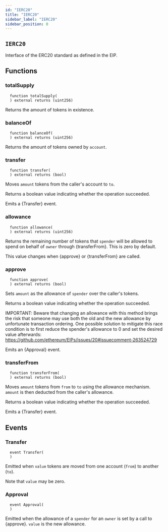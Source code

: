 ```yaml
---
id: "IERC20"
title: "IERC20"
sidebar_label: "IERC20"
sidebar_position: 0
---
```

[AppFacet]: ../../../../AppFacet.md#AppFacet
[AppFacet-onlyApp--]: ../../../../AppFacet.md#AppFacet-onlyApp--
[AppFacet-getSuperpro--]: ../../../../AppFacet.md#AppFacet-getSuperpro--
[AppFacet-getToken--]: ../../../../AppFacet.md#AppFacet-getToken--
[AppFacet-getStaking--]: ../../../../AppFacet.md#AppFacet-getStaking--
[AppFacet-getProviders--]: ../../../../AppFacet.md#AppFacet-getProviders--
[AppFacet-getProvidersOffers--]: ../../../../AppFacet.md#AppFacet-getProvidersOffers--
[AppFacet-getOffers--]: ../../../../AppFacet.md#AppFacet-getOffers--
[AppFacet-getOrders--]: ../../../../AppFacet.md#AppFacet-getOrders--
[Marks]: ../../../../Marks.md#Marks
[Marks-getProviderMarks-address-]: ../../../../Marks.md#Marks-getProviderMarks-address-
[Marks-getOrderMark-uint256-]: ../../../../Marks.md#Marks-getOrderMark-uint256-
[Marks-setOrderMark-uint256-enum-Mark-]: ../../../../Marks.md#Marks-setOrderMark-uint256-enum-Mark-
[Offers]: ../../../../Offers.md#Offers
[Offers-onlyProviderActionAccount-uint256-]: ../../../../Offers.md#Offers-onlyProviderActionAccount-uint256-
[Offers-notBlocked-uint256-]: ../../../../Offers.md#Offers-notBlocked-uint256-
[Offers-isOfferEnabled-uint256-]: ../../../../Offers.md#Offers-isOfferEnabled-uint256-
[Offers-isOfferCancelable-uint256-]: ../../../../Offers.md#Offers-isOfferCancelable-uint256-
[Offers-isOfferAllowedForConsumer-uint256-address-]: ../../../../Offers.md#Offers-isOfferAllowedForConsumer-uint256-address-
[Offers-isOfferRestrictionsPermitOtherOffer-uint256-uint256-]: ../../../../Offers.md#Offers-isOfferRestrictionsPermitOtherOffer-uint256-uint256-
[Offers-isOfferRestrictedByOfferType-uint256-enum-OfferType-]: ../../../../Offers.md#Offers-isOfferRestrictedByOfferType-uint256-enum-OfferType-
[Offers-getOffersCount--]: ../../../../Offers.md#Offers-getOffersCount--
[Offers-getOfferType-uint256-]: ../../../../Offers.md#Offers-getOfferType-uint256-
[Offers-getOfferGroup-uint256-]: ../../../../Offers.md#Offers-getOfferGroup-uint256-
[Offers-getOfferOrigins-uint256-]: ../../../../Offers.md#Offers-getOfferOrigins-uint256-
[Offers-getOfferProviderAuthority-uint256-]: ../../../../Offers.md#Offers-getOfferProviderAuthority-uint256-
[Offers-getOfferDisabledAfter-uint256-]: ../../../../Offers.md#Offers-getOfferDisabledAfter-uint256-
[Offers-getOfferHoldDeposit-uint256-]: ../../../../Offers.md#Offers-getOfferHoldDeposit-uint256-
[Offers-getOfferClosingPrice-uint256-uint256-uint256-]: ../../../../Offers.md#Offers-getOfferClosingPrice-uint256-uint256-uint256-
[Offers-getTeeOfferLastTcbReward-uint256-]: ../../../../Offers.md#Offers-getTeeOfferLastTcbReward-uint256-
[Offers-getTeeOfferViolationRate-uint256-]: ../../../../Offers.md#Offers-getTeeOfferViolationRate-uint256-
[Offers-getValueOffer-uint256-]: ../../../../Offers.md#Offers-getValueOffer-uint256-
[Offers-getTeeOffer-uint256-]: ../../../../Offers.md#Offers-getTeeOffer-uint256-
[Offers-setOfferName-uint256-string-]: ../../../../Offers.md#Offers-setOfferName-uint256-string-
[Offers-setOfferPublicKey-uint256-string-]: ../../../../Offers.md#Offers-setOfferPublicKey-uint256-string-
[Offers-setOfferDescription-uint256-string-]: ../../../../Offers.md#Offers-setOfferDescription-uint256-string-
[Offers-setTeeOfferTlb-uint256-string-]: ../../../../Offers.md#Offers-setTeeOfferTlb-uint256-string-
[Offers-createValueOffer-address-struct-ValueOfferInfo-bytes32-]: ../../../../Offers.md#Offers-createValueOffer-address-struct-ValueOfferInfo-bytes32-
[Offers-createTeeOffer-address-struct-TeeOfferInfo-bytes32-]: ../../../../Offers.md#Offers-createTeeOffer-address-struct-TeeOfferInfo-bytes32-
[Offers-enableOffer-uint256-]: ../../../../Offers.md#Offers-enableOffer-uint256-
[Offers-disableOffer-uint256-]: ../../../../Offers.md#Offers-disableOffer-uint256-
[Offers-incrTeeOfferViolationRate-uint256-]: ../../../../Offers.md#Offers-incrTeeOfferViolationRate-uint256-
[Offers-OfferCreated-address-bytes32-uint256-]: ../../../../Offers.md#Offers-OfferCreated-address-bytes32-uint256-
[Offers-TeeOfferCreated-address-bytes32-uint256-]: ../../../../Offers.md#Offers-TeeOfferCreated-address-bytes32-uint256-
[Offers-OfferEnabled-address-uint256-enum-OfferType-]: ../../../../Offers.md#Offers-OfferEnabled-address-uint256-enum-OfferType-
[Offers-OfferDisabled-address-uint256-enum-OfferType-]: ../../../../Offers.md#Offers-OfferDisabled-address-uint256-enum-OfferType-
[Offers-TeeOfferViolationRateChanged-address-uint256-uint256-]: ../../../../Offers.md#Offers-TeeOfferViolationRateChanged-address-uint256-uint256-
[Orders]: ../../../../Orders.md#Orders
[Orders-onlyProviderActionAccount-uint256-]: ../../../../Orders.md#Orders-onlyProviderActionAccount-uint256-
[Orders-onlyConsumer-uint256-]: ../../../../Orders.md#Orders-onlyConsumer-uint256-
[Orders-isOrderValid-uint256-]: ../../../../Orders.md#Orders-isOrderValid-uint256-
[Orders-isOrderStarted-uint256-]: ../../../../Orders.md#Orders-isOrderStarted-uint256-
[Orders-isOrderCompleted-uint256-]: ../../../../Orders.md#Orders-isOrderCompleted-uint256-
[Orders-getOrdersCount--]: ../../../../Orders.md#Orders-getOrdersCount--
[Orders-getOrderHoldDeposit-uint256-]: ../../../../Orders.md#Orders-getOrderHoldDeposit-uint256-
[Orders-getOrderPrice-uint256-]: ../../../../Orders.md#Orders-getOrderPrice-uint256-
[Orders-getOrderOrigins-uint256-]: ../../../../Orders.md#Orders-getOrderOrigins-uint256-
[Orders-getOrderProfitWithdrawn-uint256-]: ../../../../Orders.md#Orders-getOrderProfitWithdrawn-uint256-
[Orders-getOrderChangeWithdrawn-uint256-]: ../../../../Orders.md#Orders-getOrderChangeWithdrawn-uint256-
[Orders-getOrderParentOrder-uint256-]: ../../../../Orders.md#Orders-getOrderParentOrder-uint256-
[Orders-getOrder-uint256-]: ../../../../Orders.md#Orders-getOrder-uint256-
[Orders-getOrderSubOrders-uint256-]: ../../../../Orders.md#Orders-getOrderSubOrders-uint256-
[Orders-getAwaitingPayment-uint256-]: ../../../../Orders.md#Orders-getAwaitingPayment-uint256-
[Orders-getDepositSpent-uint256-]: ../../../../Orders.md#Orders-getDepositSpent-uint256-
[Orders-setAwaitingPayment-uint256-bool-]: ../../../../Orders.md#Orders-setAwaitingPayment-uint256-bool-
[Orders-setDepositSpent-uint256-uint256-]: ../../../../Orders.md#Orders-setDepositSpent-uint256-uint256-
[Orders-createOrder-struct-OrderInfo-uint256-bool-bytes32-]: ../../../../Orders.md#Orders-createOrder-struct-OrderInfo-uint256-bool-bytes32-
[Orders-startOrder-uint256-]: ../../../../Orders.md#Orders-startOrder-uint256-
[Orders-completeOrder-uint256-enum-OrderStatus-string-]: ../../../../Orders.md#Orders-completeOrder-uint256-enum-OrderStatus-string-
[Orders-updateOrderPrice-uint256-uint256-]: ../../../../Orders.md#Orders-updateOrderPrice-uint256-uint256-
[Orders-processOrder-uint256-]: ../../../../Orders.md#Orders-processOrder-uint256-
[Orders-updateOrderResult-uint256-string-]: ../../../../Orders.md#Orders-updateOrderResult-uint256-string-
[Orders-cancelOrder-uint256-]: ../../../../Orders.md#Orders-cancelOrder-uint256-
[Orders-createSubOrder-uint256-struct-OrderInfo-struct-SubOrderParams-]: ../../../../Orders.md#Orders-createSubOrder-uint256-struct-OrderInfo-struct-SubOrderParams-
[Orders-refillOrder-uint256-uint256-]: ../../../../Orders.md#Orders-refillOrder-uint256-uint256-
[Orders-withdrawChange-uint256-]: ../../../../Orders.md#Orders-withdrawChange-uint256-
[Orders-withdrawProfit-uint256-]: ../../../../Orders.md#Orders-withdrawProfit-uint256-
[Orders-OrderCreated-address-bytes32-uint256-uint256-]: ../../../../Orders.md#Orders-OrderCreated-address-bytes32-uint256-uint256-
[Orders-OrderStatusUpdated-uint256-enum-OrderStatus-]: ../../../../Orders.md#Orders-OrderStatusUpdated-uint256-enum-OrderStatus-
[Orders-OrderPriceUpdated-uint256-uint256-]: ../../../../Orders.md#Orders-OrderPriceUpdated-uint256-uint256-
[Orders-SubOrderCreated-address-bytes32-uint256-uint256-uint256-]: ../../../../Orders.md#Orders-SubOrderCreated-address-bytes32-uint256-uint256-uint256-
[Orders-OrderStarted-address-uint256-]: ../../../../Orders.md#Orders-OrderStarted-address-uint256-
[Orders-OrderDepositRefilled-address-uint256-uint256-]: ../../../../Orders.md#Orders-OrderDepositRefilled-address-uint256-uint256-
[Orders-OrderChangedWithdrawn-address-uint256-uint256-]: ../../../../Orders.md#Orders-OrderChangedWithdrawn-address-uint256-uint256-
[Orders-OrderProfitWithdrawn-address-uint256-uint256-]: ../../../../Orders.md#Orders-OrderProfitWithdrawn-address-uint256-uint256-
[Orders-OrderAwaitingPaymentChanged-address-uint256-bool-]: ../../../../Orders.md#Orders-OrderAwaitingPaymentChanged-address-uint256-bool-
[Orders-OrderEncryptedResultUpdated-address-uint256-string-]: ../../../../Orders.md#Orders-OrderEncryptedResultUpdated-address-uint256-string-
[Orders-OrderDepositSpentChanged-address-uint256-uint256-]: ../../../../Orders.md#Orders-OrderDepositSpentChanged-address-uint256-uint256-
[Providers]: ../../../../Providers.md#Providers
[Providers-onlyRegistered--]: ../../../../Providers.md#Providers-onlyRegistered--
[Providers-onlyNotRegistered--]: ../../../../Providers.md#Providers-onlyNotRegistered--
[Providers-_providerPointer-address-]: ../../../../Providers.md#Providers-_providerPointer-address-
[Providers-isProviderRegistered-address-]: ../../../../Providers.md#Providers-isProviderRegistered-address-
[Providers-getProvidersCount--]: ../../../../Providers.md#Providers-getProvidersCount--
[Providers-getProviderActionAccount-address-]: ../../../../Providers.md#Providers-getProviderActionAccount-address-
[Providers-getProviderTokenReceiver-address-]: ../../../../Providers.md#Providers-getProviderTokenReceiver-address-
[Providers-getProviderInfo-address-]: ../../../../Providers.md#Providers-getProviderInfo-address-
[Providers-getProviderOrigins-address-]: ../../../../Providers.md#Providers-getProviderOrigins-address-
[Providers-getProviderViolationRate-address-]: ../../../../Providers.md#Providers-getProviderViolationRate-address-
[Providers-getProviderSecurityDeposit-address-]: ../../../../Providers.md#Providers-getProviderSecurityDeposit-address-
[Providers-getProvidersAuths--]: ../../../../Providers.md#Providers-getProvidersAuths--
[Providers-registerProvider-struct-ProviderInfo-]: ../../../../Providers.md#Providers-registerProvider-struct-ProviderInfo-
[Providers-modifyProvider-struct-ProviderInfo-]: ../../../../Providers.md#Providers-modifyProvider-struct-ProviderInfo-
[Providers-refillProviderSecurityDepo-uint256-]: ../../../../Providers.md#Providers-refillProviderSecurityDepo-uint256-
[Providers-returnProviderSecurityDepo-uint256-]: ../../../../Providers.md#Providers-returnProviderSecurityDepo-uint256-
[Providers-incrProviderViolationRate-address-]: ../../../../Providers.md#Providers-incrProviderViolationRate-address-
[Providers-chargePenalty-uint256-uint256-]: ../../../../Providers.md#Providers-chargePenalty-uint256-uint256-
[Providers-ProviderRegistered-address-]: ../../../../Providers.md#Providers-ProviderRegistered-address-
[Providers-ProviderModified-address-]: ../../../../Providers.md#Providers-ProviderModified-address-
[Providers-ProviderViolationRateIncremented-address-uint256-]: ../../../../Providers.md#Providers-ProviderViolationRateIncremented-address-uint256-
[Providers-ProviderSecurityDepoRefilled-address-uint256-]: ../../../../Providers.md#Providers-ProviderSecurityDepoRefilled-address-uint256-
[Providers-ProviderSecurityDepoUnlocked-address-uint256-]: ../../../../Providers.md#Providers-ProviderSecurityDepoUnlocked-address-uint256-
[Providers-ProviderPenalty-address-uint256-]: ../../../../Providers.md#Providers-ProviderPenalty-address-uint256-
[ProvidersOffers]: ../../../../ProvidersOffers.md#ProvidersOffers
[ProvidersOffers-_pointer-address-]: ../../../../ProvidersOffers.md#ProvidersOffers-_pointer-address-
[ProvidersOffers-isProviderHasEnabledOffers-address-]: ../../../../ProvidersOffers.md#ProvidersOffers-isProviderHasEnabledOffers-address-
[ProvidersOffers-isProviderHasEnoughSecurityDeposit-address-]: ../../../../ProvidersOffers.md#ProvidersOffers-isProviderHasEnoughSecurityDeposit-address-
[ProvidersOffers-getProviderOffersState-address-]: ../../../../ProvidersOffers.md#ProvidersOffers-getProviderOffersState-address-
[ProvidersOffers-getProviderRequiredSecDepo-address-uint256-]: ../../../../ProvidersOffers.md#ProvidersOffers-getProviderRequiredSecDepo-address-uint256-
[ProvidersOffers-getProviderRecentlyEnabledValueOffersCount-address-]: ../../../../ProvidersOffers.md#ProvidersOffers-getProviderRecentlyEnabledValueOffersCount-address-
[ProvidersOffers-getProviderRecentlyEnabledTeeOffersCount-address-]: ../../../../ProvidersOffers.md#ProvidersOffers-getProviderRecentlyEnabledTeeOffersCount-address-
[ProvidersOffers-getProviderValueOffers-address-]: ../../../../ProvidersOffers.md#ProvidersOffers-getProviderValueOffers-address-
[ProvidersOffers-getProviderTeeOffers-address-]: ../../../../ProvidersOffers.md#ProvidersOffers-getProviderTeeOffers-address-
[ProvidersOffers-gcProviderOffers-address-]: ../../../../ProvidersOffers.md#ProvidersOffers-gcProviderOffers-address-
[ProvidersOffers-addProviderOffer-address-uint256-enum-OfferType-]: ../../../../ProvidersOffers.md#ProvidersOffers-addProviderOffer-address-uint256-enum-OfferType-
[ProvidersOffers-setProviderOfferState-address-uint256-enum-OfferType-bool-uint256-]: ../../../../ProvidersOffers.md#ProvidersOffers-setProviderOfferState-address-uint256-enum-OfferType-bool-uint256-
[Staking]: ../../../../Staking.md#Staking
[Staking-getStakeInfo-address-]: ../../../../Staking.md#Staking-getStakeInfo-address-
[Staking-getLockedTokensInfo-address-]: ../../../../Staking.md#Staking-getLockedTokensInfo-address-
[Staking-stake-uint256-]: ../../../../Staking.md#Staking-stake-uint256-
[Staking-stakeFor-address-uint256-]: ../../../../Staking.md#Staking-stakeFor-address-uint256-
[Staking-unstake-uint256-]: ../../../../Staking.md#Staking-unstake-uint256-
[Staking-lockTokens-address-uint256-uint256-]: ../../../../Staking.md#Staking-lockTokens-address-uint256-uint256-
[Staking-unlockTokens-address-uint256-]: ../../../../Staking.md#Staking-unlockTokens-address-uint256-
[Staking-confiscateTokensFrom-address-uint256-]: ../../../../Staking.md#Staking-confiscateTokensFrom-address-uint256-
[Staking-TokensStaked-address-uint256-uint256-]: ../../../../Staking.md#Staking-TokensStaked-address-uint256-uint256-
[Staking-TokensUnstaked-address-uint256-uint256-]: ../../../../Staking.md#Staking-TokensUnstaked-address-uint256-uint256-
[Staking-TokensLocked-address-uint256-uint256-]: ../../../../Staking.md#Staking-TokensLocked-address-uint256-uint256-
[Staking-TokensUnlocked-address-uint256-uint256-]: ../../../../Staking.md#Staking-TokensUnlocked-address-uint256-uint256-
[Superpro]: ../../../../Superpro.md#Superpro
[Superpro-onlyAdmin--]: ../../../../Superpro.md#Superpro-onlyAdmin--
[Superpro-SUPERPRO_STORAGE_CONFIG-bytes32]: ../../../../Superpro.md#Superpro-SUPERPRO_STORAGE_CONFIG-bytes32
[Superpro-getConfigStorage--]: ../../../../Superpro.md#Superpro-getConfigStorage--
[Superpro-getVersion--]: ../../../../Superpro.md#Superpro-getVersion--
[Superpro-getToken--]: ../../../../Superpro.md#Superpro-getToken--
[Superpro-getConfigParam-enum-ParamName-]: ../../../../Superpro.md#Superpro-getConfigParam-enum-ParamName-
[Superpro-setVersion-string-]: ../../../../Superpro.md#Superpro-setVersion-string-
[Superpro-setConfigParam-enum-ParamName-uint256-]: ../../../../Superpro.md#Superpro-setConfigParam-enum-ParamName-uint256-
[Superpro-setConfigParams-struct-SuperproParams-]: ../../../../Superpro.md#Superpro-setConfigParams-struct-SuperproParams-
[Superpro-ConfigStorage]: ../../../../Superpro.md#Superpro-ConfigStorage
[Diamond]: ../../../../diamond/Diamond.md#Diamond
[Diamond-constructor-address-address-]: ../../../../diamond/Diamond.md#Diamond-constructor-address-address-
[Diamond-fallback--]: ../../../../diamond/Diamond.md#Diamond-fallback--
[Diamond-receive--]: ../../../../diamond/Diamond.md#Diamond-receive--
[DiamondCutFacet]: ../../../../diamond/facets/DiamondCutFacet.md#DiamondCutFacet
[DiamondCutFacet-diamondCut-struct-IDiamondCut-FacetCut---address-bytes-]: ../../../../diamond/facets/DiamondCutFacet.md#DiamondCutFacet-diamondCut-struct-IDiamondCut-FacetCut---address-bytes-
[DiamondLoupeFacet]: ../../../../diamond/facets/DiamondLoupeFacet.md#DiamondLoupeFacet
[DiamondLoupeFacet-facets--]: ../../../../diamond/facets/DiamondLoupeFacet.md#DiamondLoupeFacet-facets--
[DiamondLoupeFacet-facetFunctionSelectors-address-]: ../../../../diamond/facets/DiamondLoupeFacet.md#DiamondLoupeFacet-facetFunctionSelectors-address-
[DiamondLoupeFacet-facetAddresses--]: ../../../../diamond/facets/DiamondLoupeFacet.md#DiamondLoupeFacet-facetAddresses--
[DiamondLoupeFacet-facetAddress-bytes4-]: ../../../../diamond/facets/DiamondLoupeFacet.md#DiamondLoupeFacet-facetAddress-bytes4-
[DiamondLoupeFacet-supportsInterface-bytes4-]: ../../../../diamond/facets/DiamondLoupeFacet.md#DiamondLoupeFacet-supportsInterface-bytes4-
[OwnershipFacet]: ../../../../diamond/facets/OwnershipFacet.md#OwnershipFacet
[OwnershipFacet-transferOwnership-address-]: ../../../../diamond/facets/OwnershipFacet.md#OwnershipFacet-transferOwnership-address-
[OwnershipFacet-owner--]: ../../../../diamond/facets/OwnershipFacet.md#OwnershipFacet-owner--
[IDiamondCut]: ../../../../diamond/interfaces/IDiamondCut.md#IDiamondCut
[IDiamondCut-diamondCut-struct-IDiamondCut-FacetCut---address-bytes-]: ../../../../diamond/interfaces/IDiamondCut.md#IDiamondCut-diamondCut-struct-IDiamondCut-FacetCut---address-bytes-
[IDiamondCut-DiamondCut-struct-IDiamondCut-FacetCut---address-bytes-]: ../../../../diamond/interfaces/IDiamondCut.md#IDiamondCut-DiamondCut-struct-IDiamondCut-FacetCut---address-bytes-
[IDiamondCut-FacetCut]: ../../../../diamond/interfaces/IDiamondCut.md#IDiamondCut-FacetCut
[IDiamondCut-FacetCutAction]: ../../../../diamond/interfaces/IDiamondCut.md#IDiamondCut-FacetCutAction
[IDiamondLoupe]: ../../../../diamond/interfaces/IDiamondLoupe.md#IDiamondLoupe
[IDiamondLoupe-facets--]: ../../../../diamond/interfaces/IDiamondLoupe.md#IDiamondLoupe-facets--
[IDiamondLoupe-facetFunctionSelectors-address-]: ../../../../diamond/interfaces/IDiamondLoupe.md#IDiamondLoupe-facetFunctionSelectors-address-
[IDiamondLoupe-facetAddresses--]: ../../../../diamond/interfaces/IDiamondLoupe.md#IDiamondLoupe-facetAddresses--
[IDiamondLoupe-facetAddress-bytes4-]: ../../../../diamond/interfaces/IDiamondLoupe.md#IDiamondLoupe-facetAddress-bytes4-
[IDiamondLoupe-Facet]: ../../../../diamond/interfaces/IDiamondLoupe.md#IDiamondLoupe-Facet
[IERC165]: ../../../../diamond/interfaces/IERC165.md#IERC165
[IERC165-supportsInterface-bytes4-]: ../../../../diamond/interfaces/IERC165.md#IERC165-supportsInterface-bytes4-
[IERC173]: ../../../../diamond/interfaces/IERC173.md#IERC173
[IERC173-owner--]: ../../../../diamond/interfaces/IERC173.md#IERC173-owner--
[IERC173-transferOwnership-address-]: ../../../../diamond/interfaces/IERC173.md#IERC173-transferOwnership-address-
[IERC173-OwnershipTransferred-address-address-]: ../../../../diamond/interfaces/IERC173.md#IERC173-OwnershipTransferred-address-address-
[LibDiamond]: ../../../../diamond/libraries/LibDiamond.md#LibDiamond
[LibDiamond-DIAMOND_STORAGE_POSITION-bytes32]: ../../../../diamond/libraries/LibDiamond.md#LibDiamond-DIAMOND_STORAGE_POSITION-bytes32
[LibDiamond-diamondStorage--]: ../../../../diamond/libraries/LibDiamond.md#LibDiamond-diamondStorage--
[LibDiamond-setContractOwner-address-]: ../../../../diamond/libraries/LibDiamond.md#LibDiamond-setContractOwner-address-
[LibDiamond-contractOwner--]: ../../../../diamond/libraries/LibDiamond.md#LibDiamond-contractOwner--
[LibDiamond-enforceIsContractOwner--]: ../../../../diamond/libraries/LibDiamond.md#LibDiamond-enforceIsContractOwner--
[LibDiamond-diamondCut-struct-IDiamondCut-FacetCut---address-bytes-]: ../../../../diamond/libraries/LibDiamond.md#LibDiamond-diamondCut-struct-IDiamondCut-FacetCut---address-bytes-
[LibDiamond-addFunctions-address-bytes4---]: ../../../../diamond/libraries/LibDiamond.md#LibDiamond-addFunctions-address-bytes4---
[LibDiamond-replaceFunctions-address-bytes4---]: ../../../../diamond/libraries/LibDiamond.md#LibDiamond-replaceFunctions-address-bytes4---
[LibDiamond-removeFunctions-address-bytes4---]: ../../../../diamond/libraries/LibDiamond.md#LibDiamond-removeFunctions-address-bytes4---
[LibDiamond-addFacet-struct-LibDiamond-DiamondStorage-address-]: ../../../../diamond/libraries/LibDiamond.md#LibDiamond-addFacet-struct-LibDiamond-DiamondStorage-address-
[LibDiamond-addFunction-struct-LibDiamond-DiamondStorage-bytes4-uint96-address-]: ../../../../diamond/libraries/LibDiamond.md#LibDiamond-addFunction-struct-LibDiamond-DiamondStorage-bytes4-uint96-address-
[LibDiamond-removeFunction-struct-LibDiamond-DiamondStorage-address-bytes4-]: ../../../../diamond/libraries/LibDiamond.md#LibDiamond-removeFunction-struct-LibDiamond-DiamondStorage-address-bytes4-
[LibDiamond-initializeDiamondCut-address-bytes-]: ../../../../diamond/libraries/LibDiamond.md#LibDiamond-initializeDiamondCut-address-bytes-
[LibDiamond-enforceHasContractCode-address-string-]: ../../../../diamond/libraries/LibDiamond.md#LibDiamond-enforceHasContractCode-address-string-
[LibDiamond-OwnershipTransferred-address-address-]: ../../../../diamond/libraries/LibDiamond.md#LibDiamond-OwnershipTransferred-address-address-
[LibDiamond-DiamondCut-struct-IDiamondCut-FacetCut---address-bytes-]: ../../../../diamond/libraries/LibDiamond.md#LibDiamond-DiamondCut-struct-IDiamondCut-FacetCut---address-bytes-
[LibDiamond-FacetAddressAndPosition]: ../../../../diamond/libraries/LibDiamond.md#LibDiamond-FacetAddressAndPosition
[LibDiamond-FacetFunctionSelectors]: ../../../../diamond/libraries/LibDiamond.md#LibDiamond-FacetFunctionSelectors
[LibDiamond-DiamondStorage]: ../../../../diamond/libraries/LibDiamond.md#LibDiamond-DiamondStorage
[DiamondInit]: ../../../../diamond/upgradeInitializers/DiamondInit.md#DiamondInit
[DiamondInit-init--]: ../../../../diamond/upgradeInitializers/DiamondInit.md#DiamondInit-init--
[IOffers]: ../../../../interfaces/IOffers.md#IOffers
[IOffers-isOfferEnabled-uint256-]: ../../../../interfaces/IOffers.md#IOffers-isOfferEnabled-uint256-
[IOffers-isOfferCancelable-uint256-]: ../../../../interfaces/IOffers.md#IOffers-isOfferCancelable-uint256-
[IOffers-isOfferAllowedForConsumer-uint256-address-]: ../../../../interfaces/IOffers.md#IOffers-isOfferAllowedForConsumer-uint256-address-
[IOffers-isOfferRestrictedByOfferType-uint256-enum-OfferType-]: ../../../../interfaces/IOffers.md#IOffers-isOfferRestrictedByOfferType-uint256-enum-OfferType-
[IOffers-isOfferRestrictionsPermitOtherOffer-uint256-uint256-]: ../../../../interfaces/IOffers.md#IOffers-isOfferRestrictionsPermitOtherOffer-uint256-uint256-
[IOffers-isProviderHasEnabledOffers-address-]: ../../../../interfaces/IOffers.md#IOffers-isProviderHasEnabledOffers-address-
[IOffers-getProviderRequiredSecDepo-address-uint256-]: ../../../../interfaces/IOffers.md#IOffers-getProviderRequiredSecDepo-address-uint256-
[IOffers-getOfferType-uint256-]: ../../../../interfaces/IOffers.md#IOffers-getOfferType-uint256-
[IOffers-getOfferGroup-uint256-]: ../../../../interfaces/IOffers.md#IOffers-getOfferGroup-uint256-
[IOffers-getOfferProviderAuthority-uint256-]: ../../../../interfaces/IOffers.md#IOffers-getOfferProviderAuthority-uint256-
[IOffers-getOfferDisabledAfter-uint256-]: ../../../../interfaces/IOffers.md#IOffers-getOfferDisabledAfter-uint256-
[IOffers-getOfferHoldDeposit-uint256-]: ../../../../interfaces/IOffers.md#IOffers-getOfferHoldDeposit-uint256-
[IOffers-getOfferClosingPrice-uint256-uint256-uint256-]: ../../../../interfaces/IOffers.md#IOffers-getOfferClosingPrice-uint256-uint256-uint256-
[IOffers-gcProviderOffers-address-]: ../../../../interfaces/IOffers.md#IOffers-gcProviderOffers-address-
[IOffers-addProviderOffer-address-uint256-enum-OfferType-]: ../../../../interfaces/IOffers.md#IOffers-addProviderOffer-address-uint256-enum-OfferType-
[IOffers-setProviderOfferState-address-uint256-enum-OfferType-bool-uint256-]: ../../../../interfaces/IOffers.md#IOffers-setProviderOfferState-address-uint256-enum-OfferType-bool-uint256-
[IOrders]: ../../../../interfaces/IOrders.md#IOrders
[IOrders-getOrder-uint256-]: ../../../../interfaces/IOrders.md#IOrders-getOrder-uint256-
[IProviders]: ../../../../interfaces/IProviders.md#IProviders
[IProviders-isProviderRegistered-address-]: ../../../../interfaces/IProviders.md#IProviders-isProviderRegistered-address-
[IProviders-getProviderActionAccount-address-]: ../../../../interfaces/IProviders.md#IProviders-getProviderActionAccount-address-
[IProviders-getProviderTokenReceiver-address-]: ../../../../interfaces/IProviders.md#IProviders-getProviderTokenReceiver-address-
[IProviders-getProviderSecurityDeposit-address-]: ../../../../interfaces/IProviders.md#IProviders-getProviderSecurityDeposit-address-
[IProviders-getProviderRequiredSecDepo-address-uint256-]: ../../../../interfaces/IProviders.md#IProviders-getProviderRequiredSecDepo-address-uint256-
[IProvidersOffers]: ../../../../interfaces/IProvidersOffers.md#IProvidersOffers
[IProvidersOffers-isProviderHasEnoughSecurityDeposit-address-]: ../../../../interfaces/IProvidersOffers.md#IProvidersOffers-isProviderHasEnoughSecurityDeposit-address-
[IStaking]: ../../../../interfaces/IStaking.md#IStaking
[IStaking-stake-uint256-]: ../../../../interfaces/IStaking.md#IStaking-stake-uint256-
[IStaking-stakeFor-address-uint256-]: ../../../../interfaces/IStaking.md#IStaking-stakeFor-address-uint256-
[IStaking-unstake-uint256-]: ../../../../interfaces/IStaking.md#IStaking-unstake-uint256-
[IStaking-lockTokens-address-uint256-uint256-]: ../../../../interfaces/IStaking.md#IStaking-lockTokens-address-uint256-uint256-
[IStaking-unlockTokens-address-uint256-]: ../../../../interfaces/IStaking.md#IStaking-unlockTokens-address-uint256-
[IStaking-confiscateTokensFrom-address-uint256-]: ../../../../interfaces/IStaking.md#IStaking-confiscateTokensFrom-address-uint256-
[IStaking-getStakeInfo-address-]: ../../../../interfaces/IStaking.md#IStaking-getStakeInfo-address-
[IStaking-getLockedTokensInfo-address-]: ../../../../interfaces/IStaking.md#IStaking-getLockedTokensInfo-address-
[ISuperpro]: ../../../../interfaces/ISuperpro.md#ISuperpro
[ISuperpro-owner--]: ../../../../interfaces/ISuperpro.md#ISuperpro-owner--
[ISuperpro-getToken--]: ../../../../interfaces/ISuperpro.md#ISuperpro-getToken--
[ISuperpro-getConfigParam-enum-ParamName-]: ../../../../interfaces/ISuperpro.md#ISuperpro-getConfigParam-enum-ParamName-
[ISuperproToken]: ../../../../interfaces/ISuperproToken.md#ISuperproToken
[ISuperproToken-mint-address-uint256-]: ../../../../interfaces/ISuperproToken.md#ISuperproToken-mint-address-uint256-
[ISuperproToken-transfer-address-uint256-]: ../../../../interfaces/ISuperproToken.md#ISuperproToken-transfer-address-uint256-
[ISuperproToken-transferFrom-address-address-uint256-]: ../../../../interfaces/ISuperproToken.md#ISuperproToken-transferFrom-address-address-uint256-
[ISuperproToken-allowance-address-address-]: ../../../../interfaces/ISuperproToken.md#ISuperproToken-allowance-address-address-
[ISuperproToken-approve-address-uint256-]: ../../../../interfaces/ISuperproToken.md#ISuperproToken-approve-address-uint256-
[ISuperproToken-burnFrom-address-uint256-]: ../../../../interfaces/ISuperproToken.md#ISuperproToken-burnFrom-address-uint256-
[OriginsHelper]: ../../../../libs/OriginsHelper.md#OriginsHelper
[OriginsHelper-init-struct-Origins-]: ../../../../libs/OriginsHelper.md#OriginsHelper-init-struct-Origins-
[OriginsHelper-update-struct-Origins-]: ../../../../libs/OriginsHelper.md#OriginsHelper-update-struct-Origins-
[ProviderHelper]: ../../../../libs/ProviderHelper.md#ProviderHelper
[ProviderHelper-clear-struct-OffersSet-contract-IOffers-]: ../../../../libs/ProviderHelper.md#ProviderHelper-clear-struct-OffersSet-contract-IOffers-
[ProviderHelper-updDisableAfter-uint256---contract-IOffers-]: ../../../../libs/ProviderHelper.md#ProviderHelper-updDisableAfter-uint256---contract-IOffers-
[ProviderHelper-offerTumbler-struct-ProviderOffersData-bool-bool-]: ../../../../libs/ProviderHelper.md#ProviderHelper-offerTumbler-struct-ProviderOffersData-bool-bool-
[ProviderHelper-addDelayDisable-struct-ProviderOffersData-bool-uint256-]: ../../../../libs/ProviderHelper.md#ProviderHelper-addDelayDisable-struct-ProviderOffersData-bool-uint256-
[ProviderHelper-addOffer-struct-ProviderOffersData-bool-uint256-]: ../../../../libs/ProviderHelper.md#ProviderHelper-addOffer-struct-ProviderOffersData-bool-uint256-
[Set]: ../../../../libs/Set.md#Set
[Set-isEmpty-struct-AddressHashSet-]: ../../../../libs/Set.md#Set-isEmpty-struct-AddressHashSet-
[Set-add-struct-AddressHashSet-address-]: ../../../../libs/Set.md#Set-add-struct-AddressHashSet-address-
[Set-isExists-struct-AddressHashSet-address-]: ../../../../libs/Set.md#Set-isExists-struct-AddressHashSet-address-
[Set-remove-struct-AddressHashSet-address-]: ../../../../libs/Set.md#Set-remove-struct-AddressHashSet-address-
[Setn]: ../../../../libs/Setn.md#Setn
[Setn-isEmpty-struct-OffersSet-]: ../../../../libs/Setn.md#Setn-isEmpty-struct-OffersSet-
[Setn-add-struct-OffersSet-uint256-]: ../../../../libs/Setn.md#Setn-add-struct-OffersSet-uint256-
[Setn-isExists-struct-OffersSet-uint256-]: ../../../../libs/Setn.md#Setn-isExists-struct-OffersSet-uint256-
[Setn-remove-struct-OffersSet-uint256-]: ../../../../libs/Setn.md#Setn-remove-struct-OffersSet-uint256-
[SuperproTokenMock]: ../../../../mocks/SuperproTokenMock.md#SuperproTokenMock
[SuperproTokenMock-superpro-contract-ISuperpro]: ../../../../mocks/SuperproTokenMock.md#SuperproTokenMock-superpro-contract-ISuperpro
[SuperproTokenMock-constructor-uint256-]: ../../../../mocks/SuperproTokenMock.md#SuperproTokenMock-constructor-uint256-
[SuperproTokenMock-mint-address-uint256-]: ../../../../mocks/SuperproTokenMock.md#SuperproTokenMock-mint-address-uint256-
[ERC20]: ERC20.md#ERC20
[ERC20-constructor-string-string-]: ERC20.md#ERC20-constructor-string-string-
[ERC20-name--]: ERC20.md#ERC20-name--
[ERC20-symbol--]: ERC20.md#ERC20-symbol--
[ERC20-decimals--]: ERC20.md#ERC20-decimals--
[ERC20-totalSupply--]: ERC20.md#ERC20-totalSupply--
[ERC20-balanceOf-address-]: ERC20.md#ERC20-balanceOf-address-
[ERC20-transfer-address-uint256-]: ERC20.md#ERC20-transfer-address-uint256-
[ERC20-allowance-address-address-]: ERC20.md#ERC20-allowance-address-address-
[ERC20-approve-address-uint256-]: ERC20.md#ERC20-approve-address-uint256-
[ERC20-transferFrom-address-address-uint256-]: ERC20.md#ERC20-transferFrom-address-address-uint256-
[ERC20-increaseAllowance-address-uint256-]: ERC20.md#ERC20-increaseAllowance-address-uint256-
[ERC20-decreaseAllowance-address-uint256-]: ERC20.md#ERC20-decreaseAllowance-address-uint256-
[ERC20-_transfer-address-address-uint256-]: ERC20.md#ERC20-_transfer-address-address-uint256-
[ERC20-_mint-address-uint256-]: ERC20.md#ERC20-_mint-address-uint256-
[ERC20-_burn-address-uint256-]: ERC20.md#ERC20-_burn-address-uint256-
[ERC20-_approve-address-address-uint256-]: ERC20.md#ERC20-_approve-address-address-uint256-
[ERC20-_spendAllowance-address-address-uint256-]: ERC20.md#ERC20-_spendAllowance-address-address-uint256-
[ERC20-_beforeTokenTransfer-address-address-uint256-]: ERC20.md#ERC20-_beforeTokenTransfer-address-address-uint256-
[ERC20-_afterTokenTransfer-address-address-uint256-]: ERC20.md#ERC20-_afterTokenTransfer-address-address-uint256-
[IERC20]: #IERC20
[IERC20-totalSupply--]: #IERC20-totalSupply--
[IERC20-balanceOf-address-]: #IERC20-balanceOf-address-
[IERC20-transfer-address-uint256-]: #IERC20-transfer-address-uint256-
[IERC20-allowance-address-address-]: #IERC20-allowance-address-address-
[IERC20-approve-address-uint256-]: #IERC20-approve-address-uint256-
[IERC20-transferFrom-address-address-uint256-]: #IERC20-transferFrom-address-address-uint256-
[IERC20-Transfer-address-address-uint256-]: #IERC20-Transfer-address-address-uint256-
[IERC20-Approval-address-address-uint256-]: #IERC20-Approval-address-address-uint256-
[ERC20Burnable]: extensions/ERC20Burnable.md#ERC20Burnable
[ERC20Burnable-burn-uint256-]: extensions/ERC20Burnable.md#ERC20Burnable-burn-uint256-
[ERC20Burnable-burnFrom-address-uint256-]: extensions/ERC20Burnable.md#ERC20Burnable-burnFrom-address-uint256-
[IERC20Metadata]: extensions/IERC20Metadata.md#IERC20Metadata
[IERC20Metadata-name--]: extensions/IERC20Metadata.md#IERC20Metadata-name--
[IERC20Metadata-symbol--]: extensions/IERC20Metadata.md#IERC20Metadata-symbol--
[IERC20Metadata-decimals--]: extensions/IERC20Metadata.md#IERC20Metadata-decimals--
[Context]: ../../utils/Context.md#Context
[Context-_msgSender--]: ../../utils/Context.md#Context-_msgSender--
[Context-_msgData--]: ../../utils/Context.md#Context-_msgData--
[SafeMath]: ../../utils/math/SafeMath.md#SafeMath
[SafeMath-tryAdd-uint256-uint256-]: ../../utils/math/SafeMath.md#SafeMath-tryAdd-uint256-uint256-
[SafeMath-trySub-uint256-uint256-]: ../../utils/math/SafeMath.md#SafeMath-trySub-uint256-uint256-
[SafeMath-tryMul-uint256-uint256-]: ../../utils/math/SafeMath.md#SafeMath-tryMul-uint256-uint256-
[SafeMath-tryDiv-uint256-uint256-]: ../../utils/math/SafeMath.md#SafeMath-tryDiv-uint256-uint256-
[SafeMath-tryMod-uint256-uint256-]: ../../utils/math/SafeMath.md#SafeMath-tryMod-uint256-uint256-
[SafeMath-add-uint256-uint256-]: ../../utils/math/SafeMath.md#SafeMath-add-uint256-uint256-
[SafeMath-sub-uint256-uint256-]: ../../utils/math/SafeMath.md#SafeMath-sub-uint256-uint256-
[SafeMath-mul-uint256-uint256-]: ../../utils/math/SafeMath.md#SafeMath-mul-uint256-uint256-
[SafeMath-div-uint256-uint256-]: ../../utils/math/SafeMath.md#SafeMath-div-uint256-uint256-
[SafeMath-mod-uint256-uint256-]: ../../utils/math/SafeMath.md#SafeMath-mod-uint256-uint256-
[SafeMath-sub-uint256-uint256-string-]: ../../utils/math/SafeMath.md#SafeMath-sub-uint256-uint256-string-
[SafeMath-div-uint256-uint256-string-]: ../../utils/math/SafeMath.md#SafeMath-div-uint256-uint256-string-
[SafeMath-mod-uint256-uint256-string-]: ../../utils/math/SafeMath.md#SafeMath-mod-uint256-uint256-string-
[MarksStorageAccessor]: ../../../../storages/MarksStorageAccessor.md#MarksStorageAccessor
[MarksStorageAccessor-MARKS_STORAGE_REGISTRY-bytes32]: ../../../../storages/MarksStorageAccessor.md#MarksStorageAccessor-MARKS_STORAGE_REGISTRY-bytes32
[MarksStorageAccessor-getMarksStorage--]: ../../../../storages/MarksStorageAccessor.md#MarksStorageAccessor-getMarksStorage--
[MarksStorageAccessor-ProviderMarksCount]: ../../../../storages/MarksStorageAccessor.md#MarksStorageAccessor-ProviderMarksCount
[MarksStorageAccessor-MarksStorage]: ../../../../storages/MarksStorageAccessor.md#MarksStorageAccessor-MarksStorage
[OffersStorageAccessor]: ../../../../storages/OffersStorageAccessor.md#OffersStorageAccessor
[OffersStorageAccessor-OFFERS_STORAGE-bytes32]: ../../../../storages/OffersStorageAccessor.md#OffersStorageAccessor-OFFERS_STORAGE-bytes32
[OffersStorageAccessor-getOffersStorage--]: ../../../../storages/OffersStorageAccessor.md#OffersStorageAccessor-getOffersStorage--
[OffersStorageAccessor-Offer]: ../../../../storages/OffersStorageAccessor.md#OffersStorageAccessor-Offer
[OffersStorageAccessor-ValueOffer]: ../../../../storages/OffersStorageAccessor.md#OffersStorageAccessor-ValueOffer
[OffersStorageAccessor-TeeOffer]: ../../../../storages/OffersStorageAccessor.md#OffersStorageAccessor-TeeOffer
[OffersStorageAccessor-OffersStorage]: ../../../../storages/OffersStorageAccessor.md#OffersStorageAccessor-OffersStorage
[OrdersStorageAccessor]: ../../../../storages/OrdersStorageAccessor.md#OrdersStorageAccessor
[OrdersStorageAccessor-ORDERS_STORAGE-bytes32]: ../../../../storages/OrdersStorageAccessor.md#OrdersStorageAccessor-ORDERS_STORAGE-bytes32
[OrdersStorageAccessor-getOrdersStorage--]: ../../../../storages/OrdersStorageAccessor.md#OrdersStorageAccessor-getOrdersStorage--
[OrdersStorageAccessor-Order]: ../../../../storages/OrdersStorageAccessor.md#OrdersStorageAccessor-Order
[OrdersStorageAccessor-OrdersStorage]: ../../../../storages/OrdersStorageAccessor.md#OrdersStorageAccessor-OrdersStorage
[ProvidersOffersStorageAccessor]: ../../../../storages/ProvidersOffersStorageAccessor.md#ProvidersOffersStorageAccessor
[ProvidersOffersStorageAccessor-PROVIDERS_OFFERS_STORAGE_REGISTRY-bytes32]: ../../../../storages/ProvidersOffersStorageAccessor.md#ProvidersOffersStorageAccessor-PROVIDERS_OFFERS_STORAGE_REGISTRY-bytes32
[ProvidersOffersStorageAccessor-getProvidersOffersStorage--]: ../../../../storages/ProvidersOffersStorageAccessor.md#ProvidersOffersStorageAccessor-getProvidersOffersStorage--
[ProvidersOffersStorageAccessor-Storage]: ../../../../storages/ProvidersOffersStorageAccessor.md#ProvidersOffersStorageAccessor-Storage
[ProvidersStorageAccessor]: ../../../../storages/ProvidersStorageAccessor.md#ProvidersStorageAccessor
[ProvidersStorageAccessor-PROVIDERS_STORAGE_REGISTRY-bytes32]: ../../../../storages/ProvidersStorageAccessor.md#ProvidersStorageAccessor-PROVIDERS_STORAGE_REGISTRY-bytes32
[ProvidersStorageAccessor-getProvidersStorage--]: ../../../../storages/ProvidersStorageAccessor.md#ProvidersStorageAccessor-getProvidersStorage--
[ProvidersStorageAccessor-ProviderData]: ../../../../storages/ProvidersStorageAccessor.md#ProvidersStorageAccessor-ProviderData
[ProvidersStorageAccessor-ProvidersStorage]: ../../../../storages/ProvidersStorageAccessor.md#ProvidersStorageAccessor-ProvidersStorage
[StakingStorageAccessor]: ../../../../storages/StakingStorageAccessor.md#StakingStorageAccessor
[StakingStorageAccessor-STAKING_STORAGE-bytes32]: ../../../../storages/StakingStorageAccessor.md#StakingStorageAccessor-STAKING_STORAGE-bytes32
[StakingStorageAccessor-getStakingStorage--]: ../../../../storages/StakingStorageAccessor.md#StakingStorageAccessor-getStakingStorage--
[StakingStorageAccessor-StakingStorage]: ../../../../storages/StakingStorageAccessor.md#StakingStorageAccessor-StakingStorage

## `IERC20`

Interface of the ERC20 standard as defined in the EIP.

## Functions
### totalSupply
```solidity
  function totalSupply(
  ) external returns (uint256)
```

Returns the amount of tokens in existence.


### balanceOf
```solidity
  function balanceOf(
  ) external returns (uint256)
```

Returns the amount of tokens owned by `account`.


### transfer
```solidity
  function transfer(
  ) external returns (bool)
```

Moves `amount` tokens from the caller's account to `to`.

Returns a boolean value indicating whether the operation succeeded.

Emits a {Transfer} event.


### allowance
```solidity
  function allowance(
  ) external returns (uint256)
```

Returns the remaining number of tokens that `spender` will be
allowed to spend on behalf of `owner` through {transferFrom}. This is
zero by default.

This value changes when {approve} or {transferFrom} are called.


### approve
```solidity
  function approve(
  ) external returns (bool)
```

Sets `amount` as the allowance of `spender` over the caller's tokens.

Returns a boolean value indicating whether the operation succeeded.

IMPORTANT: Beware that changing an allowance with this method brings the risk
that someone may use both the old and the new allowance by unfortunate
transaction ordering. One possible solution to mitigate this race
condition is to first reduce the spender's allowance to 0 and set the
desired value afterwards:
https://github.com/ethereum/EIPs/issues/20#issuecomment-263524729

Emits an {Approval} event.


### transferFrom
```solidity
  function transferFrom(
  ) external returns (bool)
```

Moves `amount` tokens from `from` to `to` using the
allowance mechanism. `amount` is then deducted from the caller's
allowance.

Returns a boolean value indicating whether the operation succeeded.

Emits a {Transfer} event.


## Events
### Transfer
```solidity
  event Transfer(
  )
```

Emitted when `value` tokens are moved from one account (`from`) to
another (`to`).

Note that `value` may be zero.

### Approval
```solidity
  event Approval(
  )
```

Emitted when the allowance of a `spender` for an `owner` is set by
a call to {approve}. `value` is the new allowance.

